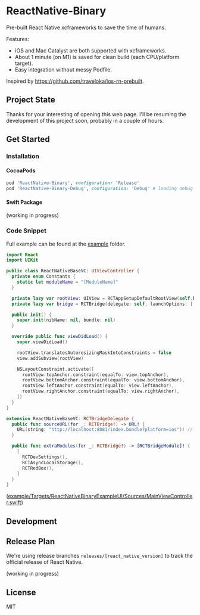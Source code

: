 # ReactNative-Binary

Pre-built React Native xcframeworks to save the time of humans.

Features:

- iOS and Mac Catalyst are both supported with xcframeworks.
- About 1 minute (on M1) is saved for clean build (each CPU/platform target).
- Easy integration without messy Podfile.

Inspired by <https://github.com/traveloka/ios-rn-prebuilt>.

## Project State

Thanks for your interesting of opening this web page.
I'll be resuming the development of this project soon, probably in a couple of hours.

## Get Started

### Installation

#### CocoaPods

```rb
pod 'ReactNative-Binary', configuration: 'Release'
pod 'ReactNative-Binary-Debug', configuration: 'Debug' # loading debug support
```

#### Swift Package

(working in progress)

### Code Snippet

Full example can be found at the [example](https://github.com/imWildCat/ReactNative-Binary/tree/main/example) folder.

```swift
import React
import UIKit

public class ReactNativeBaseVC: UIViewController {
  private enum Constants {
    static let moduleName = "[ModuleName]"
  }

  private lazy var rootView: UIView = RCTAppSetupDefaultRootView(self.bridge, Constants.moduleName, [:])
  private lazy var bridge = RCTBridge(delegate: self, launchOptions: [:])

  public init() {
    super.init(nibName: nil, bundle: nil)
  }

  override public func viewDidLoad() {
    super.viewDidLoad()

    rootView.translatesAutoresizingMaskIntoConstraints = false
    view.addSubview(rootView)

    NSLayoutConstraint.activate([
      rootView.topAnchor.constraint(equalTo: view.topAnchor),
      rootView.bottomAnchor.constraint(equalTo: view.bottomAnchor),
      rootView.leftAnchor.constraint(equalTo: view.leftAnchor),
      rootView.rightAnchor.constraint(equalTo: view.rightAnchor),
    ])
  }
}

extension ReactNativeBaseVC: RCTBridgeDelegate {
  public func sourceURL(for _: RCTBridge!) -> URL! {
    URL(string: "http://localhost:8081/index.bundle?platform=ios")! // or your local JavaScript bundle file
  }

  public func extraModules(for _: RCTBridge!) -> [RCTBridgeModule]! {
    [
      RCTDevSettings(),
      RCTAsyncLocalStorage(),
      RCTRedBox(),
    ]
  }
}


```
([example/Targets/ReactNativeBinaryExampleUI/Sources/MainViewController.swift](example/Targets/ReactNativeBinaryExampleUI/Sources/MainViewController.swift))

## Development

## Release Plan

We're using release branches `releases/[react_native_version]` to track the official release of React Native.

(working in progress)


## License

MIT
